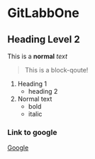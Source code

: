 # GitLabbOne

## Heading Level 2

This is a
**normal** *text*

> This is a block-qoute!

1. Heading 1
	- heading 2
2. Normal text
	- bold
	- italic

### Link to google

[Google](https://www.google.com)

